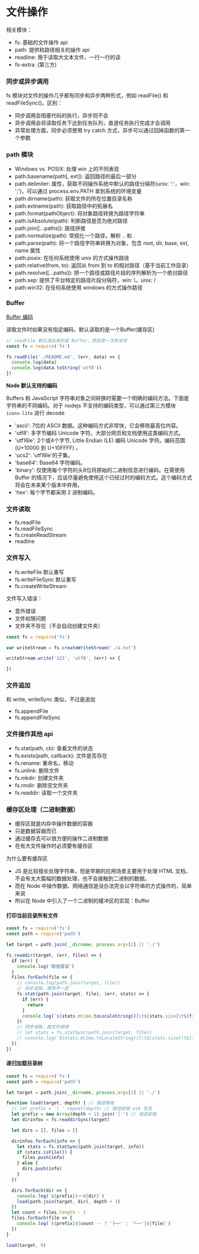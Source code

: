 # 文件操作

相关模块：

- fs: 基础的文件操作 api
- path: 提供和路径相关的操作 api
- readline: 用于读取大文本文件，一行一行的读
- fs-extra: (第三方)

### 同步或异步调用

fs 模块对文件的操作几乎都有同步和异步两种形式，例如 readFile() 和 readFileSync()。区别：

- 同步调用会阻塞代码的执行，异步则不会
- 异步调用会将读取任务下达到任务队列，直道任务执行完成才会调用
- 异常处理方面，同步必须使用 try catch 方式，异步可以通过回掉函数的第一个参数

### path 模块

- Windows vs. POSIX: 处理 win 上的不同表现
- path.basename(path[, ext]): 返回路径的最后一部分
- path.delimiter: 属性，获取不同操作系统中默认的路径分隔符(unix: ':'，win: ';')，可以通过 process.env.PATH 拿到系统的环境变量
- path.dirname(path): 获取文件的所在位置目录名称
- path.extname(path): 获取路径中的拓展名
- path.format(pathObject): 将对象路径转换为路径字符串
- path.isAbsolute(path): 判断路径是否为绝对路径
- path.join([...paths]): 路径拼接
- path.normalize(path): 常规化一个路径，解析 .. 和 .
- path.parse(path): 将一个路径字符串转换为对象，包含 root, dir, base, ext, name 属性
- path.posix: 在任何系统使用 unix 的方式操作路径
- path.relative(from, to): 返回从 from 到 to 的相对路径（基于当前工作目录）
- path.resolve([...paths]): 把一个路径或路径片段的序列解析为一个绝对路径
- path.sep: 提供了平台特定的路径片段分隔符，win: \，unix: /
- path.win32: 在任何系统使用 windows 的方式操作路径

### Buffer
[Buffer 编码](https://nodejs.org/dist/latest-v8.x/docs/api/buffer.html#buffer_buffers_and_character_encodings)

读取文件时如果没有指定编码，默认读取的是一个Buffer(缓存区)

```js
// readFile 默认读出来的是 Buffer，而且是一次性读完
const fs = require('fs')

fs.readFile('./README.md', (err, data) => {
  console.log(data)
  console.log(data.toString('utf8'))
})
```

**Node 默认支持的编码**

Buffers 和 JavaScript 字符串对象之间转换时需要一个明确的编码方法。下面是字符串的不同编码。对于 nodejs 不支持的编码类型，可以通过第三方模块 `iconv-lite` 进行 decode

- 'ascii': 7位的 ASCII 数据。这种编码方式非常快，它会移除最高位内容。
- 'utf8': 多字节编码 Unicode 字符。大部分网页和文档使用这类编码方式。
- 'utf16le': 2个或4个字节, Little Endian (LE) 编码 Unicode 字符。编码范围 (U+10000 到 U+10FFFF) 。
- 'ucs2': 'utf16le'的子集。
- 'base64': Base64 字符编码。
- 'binary': 仅使用每个字符的头8位将原始的二进制信息进行编码。在需使用 Buffer 的情况下，应该尽量避免使用这个已经过时的编码方式。这个编码方式将会在未来某个版本中弃用。
- 'hex': 每个字节都采用 2 进制编码。

### 文件读取

- fs.readFile
- fs.readFileSync
- fs.createReadStream
- readline

### 文件写入

- fs.writeFile 默认重写
- fs.writeFileSync 默认重写
- fs.createWriteStream

文件写入错误：

- 意外错误
- 文件权限问题
- 文件夹不存在（不会自动创建文件夹）

```js
const fs = require('fs')

var writeStream = fs.createWriteStream('./a.txt')

writeStream.write('123', 'utf8', (err) => {

})
```

### 文件追加

和 write, writeSync 类似，不过是追加

- fs.appendFile
- fs.appendFileSync

### 文件操作其他 api

- fs.stat(path, cb): 查看文件的状态
- fs.exists(path, callback): 文件是否存在
- fs.rename: 重命名，移动
- fs.unlink: 删除文件
- fs.mkdir: 创建文件夹
- fs.rmdir: 删除空文件夹
- fs.readdir: 读取一个文件夹

### 缓存区处理（二进制数据）

- 缓存区就是内存中操作数据的容器
- 只是数据容器而已
- 通过缓存去可以很方便的操作二进制数据
- 在有大文件操作时必须要有缓存区

为什么要有缓存区

- JS 是比较擅长处理字符串，但是早期的应用场景主要用于处理 HTML 文档，不会有太大篇幅的数据处理，也不会接触到二进制的数据。
- 而在 Node 中操作数据、网络通信是没办法完全以字符串的方式操作的，简单来说
- 所以在 Node 中引入了一个二进制的缓冲区的实现：Buffer


#### 打印当前目录所有文件

```js
const fs = require('fs')
const path = require('path')

let target = path.join(__dirname, process.argv[2] || './')

fs.readdir(target, (err, files) => {
  if (err) {
    console.log('路径错误')
  }
  files.forEach(file => {
    // console.log(path.join(target, file))
    // 异步读取，顺序不一定
    fs.stat(path.join(target, file), (err, stats) => {
      if (err) {
        return
      }
      console.log(`${stats.mtime.toLocaleString()}\t${stats.size}\t${file}`)
    })
    // 同步读取，按文件顺序
    // let stats = fs.statSync(path.join(target, file))
    // console.log(`${stats.mtime.toLocaleString()}\t${stats.size}\t${file}`)
  })
})
```

#### 递归加载目录树

```js
const fs = require('fs')
const path = require('path')

let target = path.join(__dirname, process.argv[2] || './')

function load(target, depth) { // 缩进等级
  // let prefix = '│ '.repeat(depth) // 锁进前缀 es6 写法
  let prefix = new Array(depth + 1).join('│ ') // 锁进前缀
  let dirinfos = fs.readdirSync(target)

  let dirs = [], files = []

  dirinfos.forEach(info => {
    let stats = fs.statSync(path.join(target, info))
    if (stats.isFile()) {
      files.push(info)
    } else {
      dirs.push(info)
    }
  })

  dirs.forEach(dir => {
    console.log(`${prefix}├──${dir}`)
    load(path.join(target, dir), depth + 1)
  })
  let count = files.length - 1
  files.forEach(file => {
    console.log(`${prefix}${count -- ? '├──' : '└──'}${file}`)
  })
}

load(target, 0)
```
